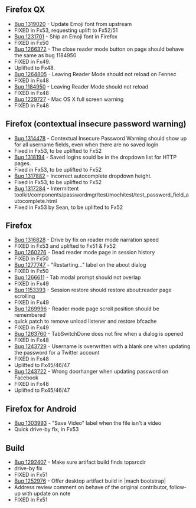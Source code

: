## Firefox QX

* [Bug 1319020](https://bugzil.la/1319020) - Update Emoji font from upstream
 * FIXED in Fx53, requesting uplift to Fx52/51
* [Bug 1231701](https://bugzil.la/1231701) - Ship an Emoji font in Firefox
 * FIXED in Fx50
* [Bug 1266372](https://bugzil.la/1266372) - The close reader mode button on page should behave the same as bug 1184950
 * FIXED in Fx49.
 * Uplifted to Fx48.
* [Bug 1264805](https://bugzil.la/1264805) - Leaving Reader Mode should not reload on Fennec
 * FIXED in Fx48
* [Bug 1184950](https://bugzil.la/1184950) - Leaving Reader Mode should not reload
 * FIXED in Fx48
* [Bug 1229727](https://bugzil.la/1229727) - Mac OS X full screen warning
 * FIXED in Fx48

## Firefox (contextual insecure password warning)

* [Bug 1314478](https://bugzil.la/1314478) - Contextual Insecure Password Warning should show up for all username fields, even when there are no saved login
 * Fixed in Fx53, to be uplifted to Fx52
* [Bug 1318194](https://bugzil.la/1318194) - Saved logins sould be in the dropdown list for HTTP pages.
 * Fixed in Fx53, to be uplifted to Fx52
* [Bug 1317882](https://bugzil.la/1317882) - Incorrect autocomplete dropdown height.
 * Fixed in Fx53, to be uplifted to Fx52
* [Bug 1317284](https://bugzil.la/1317284) - Intermittent toolkit/components/passwordmgr/test/mochitest/test_password_field_autocomplete.html
 * Fixed in Fx53 by Sean, to be uplifted to Fx52

## Firefox

* [Bug 1316828](https://bugzil.la/1316828) - Drive by fix on reader mode narration speed
 * FIXED in Fx53 and uplifted to Fx51 & Fx52
* [Bug 1260276](https://bugzil.la/1260276) - Dead reader mode page in session history
 * FIXED in Fx50
* [Bug 1277747](https://bugzil.la/1277747) - "Restarting..." label on the about dialog
 * FIXED in Fx50
* [Bug 1266611](https://bugzil.la/1266611) - Tab modal prompt should not overlap
 * FIXED in Fx49
* [Bug 1153393](https://bugzil.la/1153393) - Session restore should restore about:reader page scrolling
 * FIXED in Fx49
* [Bug 1269996](https://bugzil.la/1269996) - Reader mode page scroll position should be remembered
 * quick patch to remove unload listener and restore bfcache
 * FIXED in Fx49
* [Bug 1263760](https://bugzil.la/1263760) - TabSwitchDone does not fire when a dialog is opened
 * FIXED in Fx48
* [Bug 1243729](https://bugzil.la/1243729) - Username is overwritten with a blank one when updating the password for a Twitter account
 * FIXED in Fx48
 * Uplifted to Fx45/46/47
* [Bug 1243722](https://bugzil.la/1243722) - Wrong doorhanger when updating password on Facebook
 * FIXED in Fx48
 * Uplifted to Fx45/46/47

## Firefox for Android
* [Bug 1303993](https://bugzil.la/1303993) - "Save Video" label when the file isn't a video
 * Quick drive-by fix, in Fx53

## Build

* [Bug 1292407](https://bugzilla.mozilla.org/show_bug.cgi?id=1292407) - Make sure artifact build finds topsrcdir
 * drive-by fix
 * FIXED in Fx51
* [Bug 1252976](https://bugzil.la/1252976) - Offer desktop artifact build in |mach bootstrap|
 * Address review comment on behave of the original contributor, follow-up with update on note
 * FIXED in Fx51

